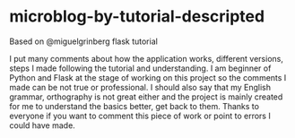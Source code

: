 # microblog-by-tutorial-descripted
Based on @miguelgrinberg flask tutorial

I put many comments about how the application works, different versions, steps I made following the tutorial and understanding.
I am beginner of Python and Flask at the stage of working on this project so the comments I made can be not true or professional.
I should also say that my English grammar, orthography is not great either and the project is mainly created for me to understand the basics better, get back to them.
Thanks to everyone if you want to comment this piece of work or point to errors I could have made.
